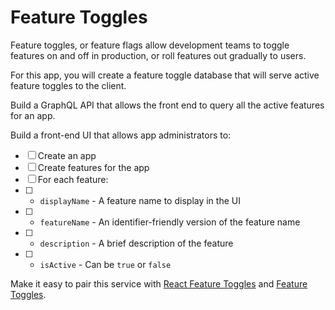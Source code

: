 # Feature Toggles

Feature toggles, or feature flags allow development teams to toggle features on and off in production, or roll features out gradually to users.

For this app, you will create a feature toggle database that will serve active feature toggles to the client.

Build a GraphQL API that allows the front end to query all the active features for an app.

Build a front-end UI that allows app administrators to:

* [ ] Create an app
* [ ] Create features for the app
* [ ] For each feature:
* [ ] - `displayName` - A feature name to display in the UI
* [ ] - `featureName` - An identifier-friendly version of the feature name
* [ ] - `description` - A brief description of the feature
* [ ] - `isActive` - Can be `true` or `false`

Make it easy to pair this service with [React Feature Toggles](https://github.com/paralleldrive/react-feature-toggles) and [Feature Toggles](https://github.com/paralleldrive/feature-toggles).
